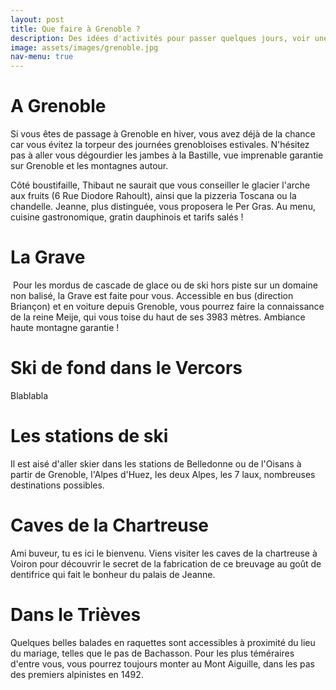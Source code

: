```yaml
---
layout: post
title: Que faire à Grenoble ?
description: Des idées d'activités pour passer quelques jours, voir une semaine dans les environs de Grenoble quand on vient de loin
image: assets/images/grenoble.jpg
nav-menu: true
---
```




A Grenoble
====

Si vous êtes de passage à Grenoble en hiver, vous avez déjà de la chance car vous évitez la torpeur des journées grenobloises estivales. N'hésitez pas à aller vous dégourdier les jambes à la Bastille, vue imprenable garantie sur Grenoble et les montagnes autour.

Côté boustifaille, Thibaut ne saurait que vous conseiller le glacier l'arche aux fruits (6 Rue Diodore Rahoult), ainsi que la pizzeria Toscana ou la chandelle. Jeanne, plus distinguée, vous proposera le Per Gras. Au menu, cuisine gastronomique, gratin dauphinois et tarifs salés !

La Grave
====

<p><span class="image left"><img src="{% link assets/images/cascade_de_glace.jpg %}" alt="" /></span> Pour les mordus de cascade de glace ou de ski hors piste sur un domaine non balisé, la Grave est faite pour vous. Accessible en bus (direction Briançon) et en voiture depuis Grenoble, vous pourrez faire la connaissance de la reine Meije, qui vous toise du haut de ses 3983 mètres. Ambiance haute montagne garantie !</p>

Ski de fond dans le Vercors
====

Blablabla

Les stations de ski
====

Il est aisé d'aller skier dans les stations de Belledonne ou de l'Oisans à partir de Grenoble, l'Alpes d'Huez, les deux Alpes, les 7 laux, nombreuses destinations possibles. 


Caves de la Chartreuse
====

Ami buveur, tu es ici le bienvenu. Viens visiter les caves de la chartreuse à Voiron pour découvrir le secret de la fabrication de ce breuvage au goût de dentifrice qui fait le bonheur du palais de Jeanne.

Dans le Trièves
====

Quelques belles balades en raquettes sont accessibles à proximité du lieu du mariage, telles que le pas de Bachasson. Pour les plus téméraires d'entre vous, vous pourrez toujours monter au Mont Aiguille, dans les pas des premiers alpinistes en 1492.

